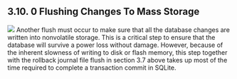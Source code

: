 ## 3\.10\. 0 Flushing Changes To Mass Storage


![](images/ac/commit-9.gif)
Another flush must occur to make sure that all the
database changes are written into nonvolatile storage.
This is a critical step to ensure that the database will
survive a power loss without damage. However, because
of the inherent slowness of writing to disk or flash memory,
this step together with the rollback journal file flush in section
3\.7 above takes up most of the time required to complete a
transaction commit in SQLite.


  


